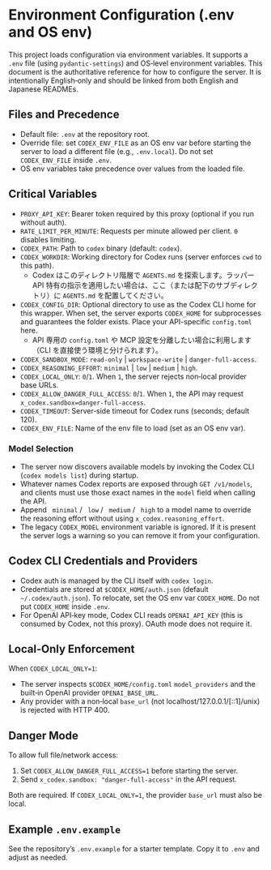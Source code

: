 # Environment Configuration (.env and OS env)

This project loads configuration via environment variables. It supports a `.env` file (using `pydantic-settings`) and OS‑level environment variables. This document is the authoritative reference for how to configure the server. It is intentionally English‑only and should be linked from both English and Japanese READMEs.

## Files and Precedence

- Default file: `.env` at the repository root.
- Override file: set `CODEX_ENV_FILE` as an OS env var before starting the server to load a different file (e.g., `.env.local`). Do not set `CODEX_ENV_FILE` inside `.env`.
- OS env variables take precedence over values from the loaded file.

## Critical Variables

- `PROXY_API_KEY`: Bearer token required by this proxy (optional if you run without auth).
- `RATE_LIMIT_PER_MINUTE`: Requests per minute allowed per client. `0` disables limiting.
- `CODEX_PATH`: Path to `codex` binary (default: `codex`).
- `CODEX_WORKDIR`: Working directory for Codex runs (server enforces `cwd` to this path).
  - Codex はこのディレクトリ階層で `AGENTS.md` を探索します。ラッパー API 特有の指示を適用したい場合は、ここ（または配下のサブディレクトリ）に `AGENTS.md` を配置してください。
- `CODEX_CONFIG_DIR`: Optional directory to use as the Codex CLI home for this wrapper. When set, the server exports `CODEX_HOME` for subprocesses and guarantees the folder exists. Place your API-specific `config.toml` here.
  - API 専用の `config.toml` や MCP 設定を分離したい場合に利用します（CLI を直接使う環境と分けられます）。
- `CODEX_SANDBOX_MODE`: `read-only` | `workspace-write` | `danger-full-access`.
- `CODEX_REASONING_EFFORT`: `minimal` | `low` | `medium` | `high`.
- `CODEX_LOCAL_ONLY`: `0`/`1`. When `1`, the server rejects non‑local provider base URLs.
- `CODEX_ALLOW_DANGER_FULL_ACCESS`: `0`/`1`. When `1`, the API may request `x_codex.sandbox=danger-full-access`.
- `CODEX_TIMEOUT`: Server‑side timeout for Codex runs (seconds; default 120).
- `CODEX_ENV_FILE`: Name of the env file to load (set as an OS env var).

### Model Selection

- The server now discovers available models by invoking the Codex CLI (`codex models list`) during startup.
- Whatever names Codex reports are exposed through `GET /v1/models`, and clients must use those exact names in the `model` field when calling the API.
- Append ` minimal` / ` low` / ` medium` / ` high` to a model name to override the reasoning effort without using `x_codex.reasoning_effort`.
- The legacy `CODEX_MODEL` environment variable is ignored. If it is present the server logs a warning so you can remove it from your configuration.

## Codex CLI Credentials and Providers

- Codex auth is managed by the CLI itself with `codex login`.
- Credentials are stored at `$CODEX_HOME/auth.json` (default `~/.codex/auth.json`). To relocate, set the OS env var `CODEX_HOME`. Do not put `CODEX_HOME` inside `.env`.
- For OpenAI API‑key mode, Codex CLI reads `OPENAI_API_KEY` (this is consumed by Codex, not this proxy). OAuth mode does not require it.

## Local‑Only Enforcement

When `CODEX_LOCAL_ONLY=1`:
- The server inspects `$CODEX_HOME/config.toml` `model_providers` and the built‑in OpenAI provider `OPENAI_BASE_URL`.
- Any provider with a non‑local `base_url` (not localhost/127.0.0.1/[::1]/unix) is rejected with HTTP 400.

## Danger Mode

To allow full file/network access:
1. Set `CODEX_ALLOW_DANGER_FULL_ACCESS=1` before starting the server.
2. Send `x_codex.sandbox: "danger-full-access"` in the API request.

Both are required. If `CODEX_LOCAL_ONLY=1`, the provider `base_url` must also be local.

## Example `.env.example`

See the repository’s `.env.example` for a starter template. Copy it to `.env` and adjust as needed.
